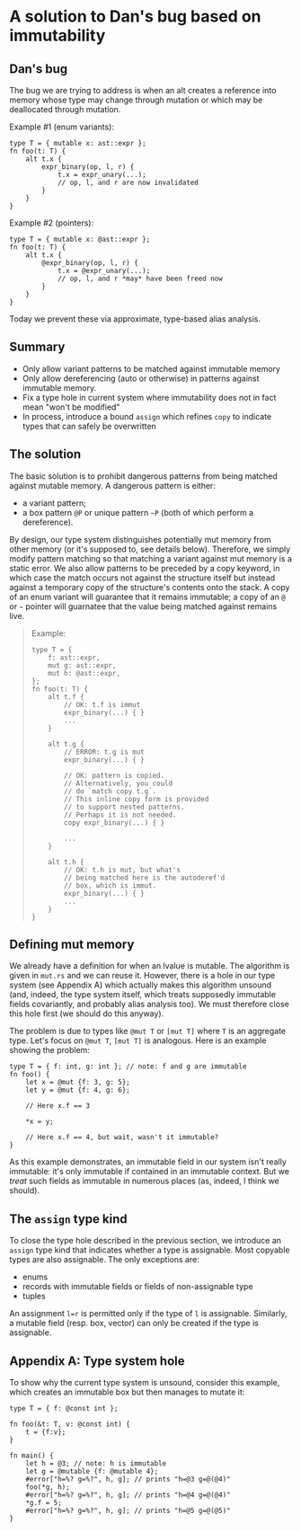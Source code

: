 # A solution to Dan's bug based on immutability

## Dan's bug

The bug we are trying to address is when an alt creates a reference
into memory whose type may change through mutation or which may be
deallocated through mutation.

Example #1 (enum variants):

    type T = { mutable x: ast::expr };
    fn foo(t: T) {
        alt t.x {
            expr_binary(op, l, r) {
                t.x = expr_unary(...);
                // op, l, and r are now invalidated
            }
        }
    }

Example #2 (pointers):

    type T = { mutable x: @ast::expr };
    fn foo(t: T) {
        alt t.x {
            @expr_binary(op, l, r) {
                t.x = @expr_unary(...);
                // op, l, and r *may* have been freed now
            }
        }
    }

Today we prevent these via approximate, type-based alias analysis.

## Summary

- Only allow variant patterns to be matched against immutable memory
- Only allow dereferencing (auto or otherwise) in patterns against
  immutable memory.
- Fix a type hole in current system where immutability does not in fact
  mean "won't be modified"
- In process, introduce a bound `assign` which refines `copy` to indicate
  types that can safely be overwritten

## The solution

The basic solution is to prohibit dangerous patterns from being
matched against mutable memory.  A dangerous pattern is either:

- a variant pattern;
- a box pattern `@P` or unique pattern `~P` (both of which perform a
  dereference).

By design, our type system distinguishes potentially mut memory from
other memory (or it's supposed to, see details below).  Therefore, we
simply modify pattern matching so that matching a variant against mut
memory is a static error.  We also allow patterns to be preceded by a
copy keyword, in which case the match occurs not against the structure
itself but instead against a temporary copy of the structure's
contents onto the stack.  A copy of an enum variant will guarantee
that it remains immutable; a copy of an `@` or `~` pointer will
guarnatee that the value being matched against remains live.

> Example:
> 
>     type T = {
>         f: ast::expr,
>         mut g: ast::expr,
>         mut h: @ast::expr,
>     };
>     fn foo(t: T) {
>         alt t.f {
>             // OK: t.f is immut
>             expr_binary(...) { }
>             ...
>         }
>         
>         alt t.g {
>             // ERROR: t.g is mut
>             expr_binary(...) { }
>             
>             // OK: pattern is copied.
>             // Alternatively, you could
>             // do `match copy t.g`.
>             // This inline copy form is provided
>             // to support nested patterns.
>             // Perhaps it is not needed.
>             copy expr_binary(...) { }
>             
>             ...
>         }
>         
>         alt t.h {
>             // OK: t.h is mut, but what's
>             // being matched here is the autoderef'd
>             // box, which is immut.
>             expr_binary(...) { }
>             ...
>         }
>     }

## Defining mut memory

We already have a definition for when an lvalue is mutable.  The
algorithm is given in `mut.rs` and we can reuse it.  However, there is
a hole in our type system (see Appendix A) which actually makes this algorithm unsound
(and, indeed, the type system itself, which treats supposedly
immutable fields covariantly, and probably alias analysis too).  We
must therefore close this hole first (we should do this anyway).

The problem is due to types like `@mut T` or `[mut T]` where `T` is an
aggregate type. Let's focus on `@mut T`, `[mut T]` is analogous. Here
is an example showing the problem:

    type T = { f: int, g: int }; // note: f and g are immutable
    fn foo() {
        let x = @mut {f: 3, g: 5};
        let y = @mut {f: 4, g: 6};
        
        // Here x.f == 3

        *x = y;
        
        // Here x.f == 4, but wait, wasn't it immutable?
    }
    
As this example demonstrates, an immutable field in our system isn't
really immutable: it's only immutable if contained in an immutable
context.  But we *treat* such fields as immutable in numerous places
(as, indeed, I think we should).

## The `assign` type kind

To close the type hole described in the previous section, we introduce
an `assign` type kind that indicates whether a type is assignable.
Most copyable types are also assignable.  The only exceptions are:

- enums
- records with immutable fields or fields of non-assignable type
- tuples

An assignment `l=r` is permitted only if the type of `l` is
assignable.  Similarly, a mutable field (resp. box, vector) can only
be created if the type is assignable.

## Appendix A: Type system hole

To show why the current type system is unsound, consider this example, which creates an immutable box but then manages to mutate it:

```
type T = { f: @const int };

fn foo(&t: T, v: @const int) {
    t = {f:v};
}

fn main() {
    let h = @3; // note: h is immutable
    let g = @mutable {f: @mutable 4};
    #error["h=%? g=%?", h, g]; // prints "h=@3 g=@(@4)"
    foo(*g, h);
    #error["h=%? g=%?", h, g]; // prints "h=@4 g=@(@4)"
    *g.f = 5;
    #error["h=%? g=%?", h, g]; // prints "h=@5 g=@(@5)"
}
```